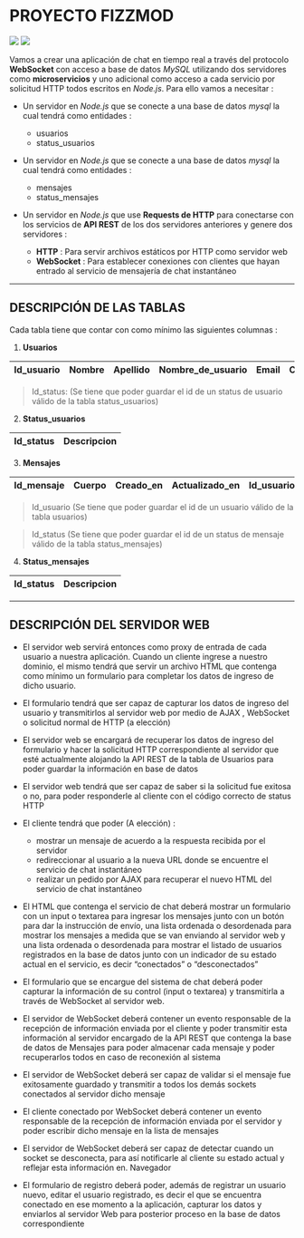 # PROYECTO FIZZMOD 

<img src="https://cdn.glitch.com/30785e1c-ac70-40b7-bcb2-f16d91310f8d%2FFizzmod-full.png?1551191713510">

<img src="https://cdn.glitch.com/30785e1c-ac70-40b7-bcb2-f16d91310f8d%2FEducaci%C3%B3nIT.png?1551191713104">

Vamos a crear una aplicación de chat en tiempo real a través del protocolo **WebSocket** con acceso a base de datos *MySQL* utilizando dos servidores como **microservicios** y uno adicional como acceso a cada servicio por solicitud HTTP todos escritos en *Node.js*. Para ello vamos a necesitar :

* Un servidor en *Node.js* que se conecte a una base de datos *mysql* la cual tendrá como entidades :
  * usuarios
  * status_usuarios    

* Un servidor en *Node.js* que se conecte a una base de datos *mysql* la cual tendrá como entidades :
  * mensajes
  * status_mensajes

* Un servidor en *Node.js* que use **Requests de HTTP** para conectarse con los servicios de **API REST** de los dos servidores anteriores y genere dos servidores :
  * **HTTP** : Para servir archivos estáticos por HTTP como servidor web
  * **WebSocket** : Para establecer conexiones con clientes que hayan entrado al servicio de mensajería de chat instantáneo 
  
- - - -

## DESCRIPCIÓN DE LAS TABLAS

Cada tabla tiene que contar con como mínimo las siguientes columnas : 

1. **Usuarios**

  
  | Id_usuario | Nombre | Apellido | Nombre_de_usuario | Email | Creado_en | Actualizado_en | Id_status |
  | -- | -- | -- | -- | -- | -- | -- | -- |

> Id_status:  (Se tiene que poder guardar el id de un status de usuario válido de la tabla status_usuarios)

2. **Status_usuarios**

| Id_status | Descripcion |
| -- | -- |

3. **Mensajes**

| Id_mensaje | Cuerpo | Creado_en | Actualizado_en | Id_usuario | Id_status |
| -- | -- | -- | -- | -- | -- |

> Id_usuario (Se tiene que poder guardar el id de un usuario válido de la tabla usuarios)

> Id_status (Se tiene que poder guardar el id de un status de mensaje válido de la tabla status_mensajes)

4. **Status_mensajes**

| Id_status | Descripcion |
| -- | -- |

- - - -

## DESCRIPCIÓN DEL SERVIDOR WEB

* El servidor web servirá entonces como proxy de entrada de cada usuario a nuestra aplicación. Cuando un cliente ingrese a nuestro dominio, el mismo tendrá que servir un archivo HTML que contenga como mínimo un formulario para completar los datos de ingreso de dicho usuario. 

* El formulario tendrá que ser capaz de capturar los datos de ingreso del usuario y transmitirlos al servidor web por medio de AJAX , WebSocket o solicitud normal de HTTP (a elección) 

* El servidor web se encargará de recuperar los datos de ingreso del formulario y hacer la solicitud HTTP correspondiente al servidor que esté actualmente alojando la API REST de la tabla de Usuarios para poder guardar la información en base de datos

* El servidor web tendrá que ser capaz de saber si la solicitud fue exitosa o no, para poder responderle al cliente con el código correcto de status HTTP

* El cliente tendrá que poder (A elección) : 
  * mostrar un mensaje de acuerdo a la respuesta recibida por el servidor 
  * redireccionar al usuario a la nueva URL donde se encuentre el servicio de chat instantáneo 
  * realizar un pedido por AJAX para recuperar el nuevo HTML del servicio de chat instantáneo

* El HTML que contenga el servicio de chat deberá mostrar un formulario con un input o textarea para ingresar los mensajes junto con un botón para dar la instrucción de envío, una lista ordenada o desordenada para mostrar los mensajes a medida que se van enviando al servidor web y una lista ordenada o desordenada para mostrar el listado de usuarios registrados en la base de datos junto con un indicador de su estado actual en el servicio, es decir “conectados” o “desconectados”

* El formulario que se encargue del sistema de chat deberá poder capturar la información de su control (input o textarea) y transmitirla a través de WebSocket al servidor web. 

* El servidor de WebSocket deberá contener un evento responsable de la recepción de información enviada por el cliente y poder transmitir esta información al servidor encargado de la API REST que contenga la base de datos de Mensajes para poder almacenar cada mensaje y poder recuperarlos todos en caso de reconexión al sistema 

* El servidor de WebSocket deberá ser capaz de validar si el mensaje fue exitosamente guardado y transmitir a todos los demás sockets conectados al servidor dicho mensaje 

* El cliente conectado por WebSocket deberá contener un evento responsable de la recepción de información enviada por el servidor y poder escribir dicho mensaje en la lista de mensajes

* El servidor de WebSocket deberá ser capaz de detectar cuando un socket se desconecta, para así notificarle al cliente su estado actual y reflejar esta información en. Navegador 

* El formulario de registro deberá poder, además de registrar un usuario nuevo, editar el usuario registrado, es decir el que se encuentra conectado en ese momento a la aplicación, capturar los datos y enviarlos al servidor Web para posterior proceso en la base de datos correspondiente 
